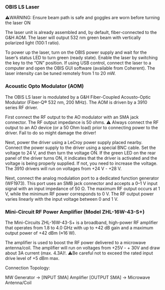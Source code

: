 ### OBIS LS Laser
⚠️WARNING: Ensure beam path is safe and goggles are worn before turning the laser ON

The laser unit is already assembled and, by default, fiber-connected to the G&H AOM. The laser will output 532 nm green beam with vertically polarized light (100:1 ratio).

To power up the laser, turn on the OBIS power supply and wait for the laser’s status LED to turn green (ready state). Enable the laser by switching the key to the “ON” position. If using USB control, connect the laser to a computer and open the OBIS GUI software (available from Coherent). The laser intensity can be tuned remotely from 1 to 20 mW.

### Acoustic Opto Modulator (AOM)

The OBIS LS laser is modulated by a G&H Fiber-Coupled Acousto-Optic Modulator (Fiber-Q® 532 nm, 200 MHz). The AOM is driven by a 3910 series RF driver.

First connect the RF output to the AO modulator with an SMA jack connector. The RF output impedance is 50 ohms. ⚠️ Always connect the RF output to an AO device (or a 50 Ohm load) prior to connecting power to the driver. Fail to do so might damage the driver!

Next, power the driver using a LeCroy power supply placed nearby. Connect the power supply to the driver using a special BNC cable. Set the voltage to 24 V, and then turn the voltage ON. If the green LED on the rear panel of the driver turns ON, it indicates that the driver is activated and the voltage is being properly supplied. If not, you need to increase the voltage. The 3910 drivers will run on voltages from +24 V - +28 V.

Next, connect the analog modulation port to a dedicated function generator (WF1973). This port uses an SMB jack connector and accepts a 0–1 V input signal with an input impedance of 50 Ω. The maximum RF output occurs at 1 V, while the minimum RF power corresponds to 0 V. The RF output power varies linearly with the input voltage between 0 and 1 V.

### Mini-Circuit RF Power Amplifier (Model ZHL-16W-43-S+)

The Mini-Circuits ZHL-16W-43-S+ is a broadband, high-power RF amplifier that operates from 1.8 to 4.0 GHz with up to +42 dB gain and a maximum output power of +42 dBm (≈16 W).

The amplifier is used to boost the RF power delivered to a microwave antenna/coil. The amplifier will run on voltages from +25V - + 30V and draw about 3A current (max. 4.3A)!. 
⚠️Be careful not to exceed the rated input drive level of +5 dBm max.

Connection Topology:

MW Generator  →  [INPUT SMA]  Amplifier  [OUTPUT SMA]  →  Microwave Antenna/Coil



